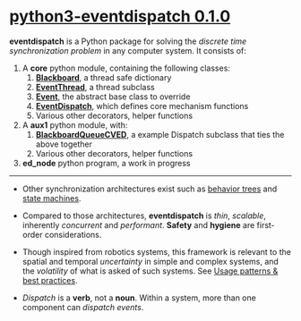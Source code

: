 # [python3-eventdispatch 0.1.0](https://github.com/cyan-at/eventdispatch)

**eventdispatch** is a Python package for solving the *discrete time synchronization problem* in any computer system. It consists of:

1. A **core** python module, containing the following classes:
    1. **[Blackboard](classes.md#blackboard)**, a thread safe dictionary
    2. **[EventThread](classes.md#eventthread)**, a thread subclass
    3. **[Event](classes.md#event)**, the abstract base class to override
    4. **[EventDispatch](classes.md#eventdispatch)**, which defines core mechanism functions
    5. Various other decorators, helper functions
2. A **aux1** python module, with:
    1. **[BlackboardQueueCVED](classes.md#blackboardqueuecved)**, a example Dispatch subclass that ties the above together
    2. Various other decorators, helper functions
3. **ed_node** python program, a work in progress

---

* Other synchronization architectures exist such as <a href="https://en.wikipedia.org/wiki/Behavior_tree_(artificial_intelligence,_robotics_and_control)" target="_blank">behavior trees</a> and <a href="https://en.wikipedia.org/wiki/Finite-state_machine" target="_blank">state machines</a>.
* Compared to those architectures, **eventdispatch** is *thin*, *scalable*, inherently *concurrent* and *performant*. **Safety** and **hygiene** are first-order considerations.

* Though inspired from robotics systems, this framework is relevant to the spatial and temporal *uncertainty* in simple and complex systems, and the *volatility* of what is asked of such systems. See [Usage patterns & best practices](usage.md).

* *Dispatch* is a **verb**, not a **noun**. Within a system, more than one component can *dispatch events*.